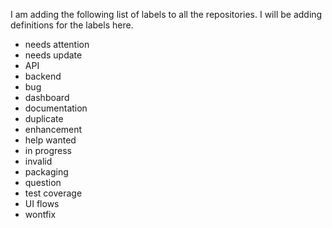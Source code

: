 I am adding the following list of labels to all the repositories. I will be adding definitions for the labels here.

* needs attention
* needs update
* API
* backend
* bug
* dashboard
* documentation
* duplicate
* enhancement
* help wanted
* in progress
* invalid
* packaging
* question
* test coverage
* UI flows
* wontfix